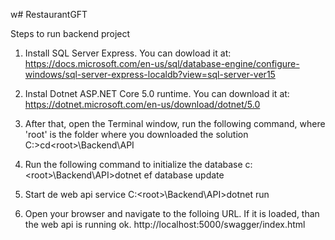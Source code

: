 w# RestaurantGFT

Steps to run backend project

1) Install SQL Server Express. You can dowload it at: https://docs.microsoft.com/en-us/sql/database-engine/configure-windows/sql-server-express-localdb?view=sql-server-ver15

2) Instal Dotnet ASP.NET Core 5.0 runtime. You can download it at:
https://dotnet.microsoft.com/en-us/download/dotnet/5.0

3) After that, open the Terminal window, run the following command, where 'root' is the folder where you downloaded the solution
C:\>cd\<root>\Backend\API

4) Run the following command to initialize the database
c:\<root>\Backend\API\>dotnet ef database update

5) Start de web api service
C:\<root>\Backend\API\>dotnet run 

4) Open your browser and navigate to the folloing URL. If it is loaded, than the web api is running ok.
http://localhost:5000/swagger/index.html


